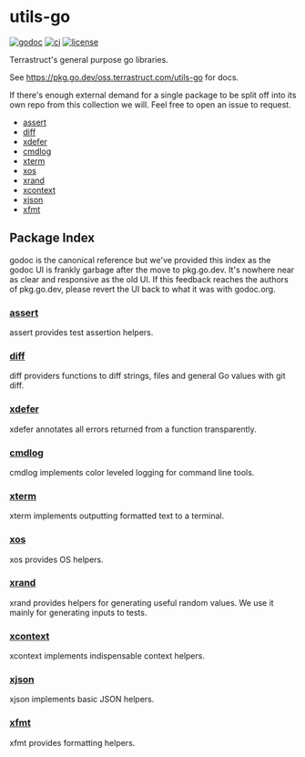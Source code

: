 # utils-go

[![godoc](https://pkg.go.dev/badge/oss.terrastruct.com/utils-go.svg)](https://pkg.go.dev/oss.terrastruct.com/utils-go)
[![ci](https://github.com/terrastruct/utils-go/actions/workflows/ci.yml/badge.svg)](https://github.com/terrastruct/utils-go/actions/workflows/ci.yml)
[![license](https://img.shields.io/github/license/terrastruct/utils-go?color=9cf)](./LICENSE)

Terrastruct's general purpose go libraries.

See https://pkg.go.dev/oss.terrastruct.com/utils-go for docs.

If there's enough external demand for a single package to be split off into its
own repo from this collection we will. Feel free to open an issue to request.

<!-- toc -->
- <a href="#assert" id="toc-assert">assert</a>
- <a href="#diff" id="toc-diff">diff</a>
- <a href="#xdefer" id="toc-xdefer">xdefer</a>
- <a href="#cmdlog" id="toc-cmdlog">cmdlog</a>
- <a href="#xterm" id="toc-xterm">xterm</a>
- <a href="#xos" id="toc-xos">xos</a>
- <a href="#xrand" id="toc-xrand">xrand</a>
- <a href="#xcontext" id="toc-xcontext">xcontext</a>
- <a href="#xjson" id="toc-xjson">xjson</a>
- <a href="#xfmt" id="toc-xfmt">xfmt</a>

## Package Index

godoc is the canonical reference but we've provided this index as the godoc UI is frankly
garbage after the move to pkg.go.dev. It's nowhere near as clear and responsive as the old
UI. If this feedback reaches the authors of pkg.go.dev, please revert the UI back to what
it was with godoc.org.

### [assert](./assert)

assert provides test assertion helpers.

### [diff](./diff)

diff providers functions to diff strings, files and general Go values with git diff.

### [xdefer](./xdefer)

xdefer annotates all errors returned from a function transparently.

### [cmdlog](./cmdlog)

cmdlog implements color leveled logging for command line tools.

### [xterm](./xterm)

xterm implements outputting formatted text to a terminal.

### [xos](./xos)

xos provides OS helpers.

### [xrand](./xrand)

xrand provides helpers for generating useful random values.
We use it mainly for generating inputs to tests.

### [xcontext](./xcontext)

xcontext implements indispensable context helpers.

### [xjson](xjson)

xjson implements basic JSON helpers.

### [xfmt](xfmt)

xfmt provides formatting helpers.
